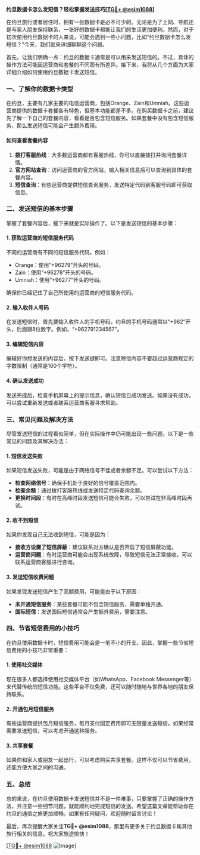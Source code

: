 **约旦数据卡怎么发短信？轻松掌握发送技巧[[TG💪+ @esim1088](https://t.me/s/esim1088)]**

在约旦旅行或者居住时，拥有一张数据卡是必不可少的。无论是为了上网、导航还是与家人朋友保持联系，一张好的数据卡都能让我们的生活更加便利。然而，对于初次使用约旦数据卡的人来说，可能会遇到一些小问题，比如“约旦数据卡怎么发短信？”今天，我们就来详细聊聊这个问题。

首先，让我们明确一点：约旦的数据卡通常是可以用来发送短信的。不过，具体的操作方法可能因运营商和套餐的不同而有所差异。接下来，我将从几个方面为大家详细介绍如何使用约旦数据卡发送短信。

### 一、了解你的数据卡类型

在约旦，主要有几家主要的电信运营商，包括Orange、Zain和Umniah。这些运营商提供的数据卡套餐各有特色，但基本功能都差不多。在购买数据卡之前，建议先了解一下自己的套餐内容，看看是否包含短信服务。如果套餐中没有包含短信服务，那么发送短信可能会产生额外费用。

#### **如何查看套餐内容**
1. **拨打客服热线**：大多数运营商都有客服热线，你可以直接拨打并询问套餐详情。
2. **官方网站查询**：访问运营商的官方网站，输入相关信息后可以查询到具体的套餐内容。
3. **短信查询**：有些运营商提供短信查询服务，发送特定代码到客服号码即可获取信息。

### 二、发送短信的基本步骤

掌握了套餐内容后，接下来就是实际操作了。以下是发送短信的基本步骤：

#### **1. 获取运营商的短信服务代码**
不同的运营商有不同的短信服务代码。例如：
- Orange：使用“+96279”开头的号码。
- Zain：使用“+96278”开头的号码。
- Umniah：使用“+96277”开头的号码。

确保你已经记住了自己所使用的运营商的短信服务代码。

#### **2. 输入收件人号码**
在发送短信时，首先要输入收件人的手机号码。约旦的手机号码通常以“+962”开头，后面跟8位数字。例如，“+962791234567”。

#### **3. 编辑短信内容**
编辑好你想发送的内容后，按下发送键即可。注意短信内容不要超过运营商规定的字数限制（通常是160个字符）。

#### **4. 确认发送成功**
发送完成后，检查手机屏幕上的提示信息，确认短信已成功发送。如果没有成功，可以尝试重新发送或者联系运营商客服寻求帮助。

### 三、常见问题及解决方法

尽管发送短信的过程看似简单，但在实际操作中仍可能出现一些问题。以下是一些常见的问题及其解决办法：

#### **1. 短信发送失败**
如果短信发送失败，可能是由于网络信号不佳或者余额不足。可以尝试以下方法：
- **检查网络信号**：确保手机处于良好的信号覆盖范围内。
- **检查余额**：通过拨打客服热线或发送特定代码查询余额。
- **更换时间段**：有时在高峰时段发送短信可能会失败，可以尝试在非高峰时段再试。

#### **2. 收不到短信**
如果你发现自己无法收到短信，可能是因为：
- **接收方设置了短信屏蔽**：建议联系对方确认是否开启了短信屏蔽功能。
- **运营商问题**：有时运营商可能会出现系统故障，导致短信无法正常接收。可以联系运营商客服进行咨询。

#### **3. 发送短信收费问题**
如果发现发送短信产生了高额费用，可能是由于以下原因：
- **未开通短信服务**：某些套餐可能不包含短信服务，需要单独开通。
- **国际短信**：发送国际短信通常会产生额外费用，需要注意。

### 四、节省短信费用的小技巧

在约旦使用数据卡时，短信费用可能会是一笔不小的开支。因此，掌握一些节省短信费用的小技巧非常重要：

#### **1. 使用社交媒体**
现在很多人都选择使用社交媒体平台（如WhatsApp、Facebook Messenger等）来代替传统的短信功能。这些平台不仅免费，还可以随时随地与世界各地的朋友保持联系。

#### **2. 开通包月短信服务**
有些运营商提供包月短信服务，每月支付固定费用即可无限量发送短信。如果经常需要发送短信，可以考虑开通这种服务。

#### **3. 共享套餐**
如果你和家人或朋友一起出行，可以考虑购买共享套餐。这样不仅可以节省费用，还能方便大家之间的沟通。

### 五、总结

总的来说，在约旦使用数据卡发送短信并不是一件难事，只要掌握了正确的操作方法，并注意一些细节问题，就能顺利地完成短信的发送。希望这篇文章能帮助你在约旦的通信之旅更加顺畅。如果有任何疑问，欢迎随时留言讨论！

最后，再次提醒大家关注**TG💪+ @esim1088**，那里有更多关于约旦数据卡和其他旅行相关的信息。祝大家旅途愉快！

[[TG💪+ @esim1088](https://t.me/s/esim1088) ![Image](https://i.postimg.cc/4NQfJmqS/Snipaste-2025-05-13-00-14-12.png)]